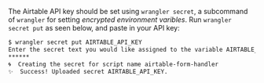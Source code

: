 The Airtable API key should be set using `wrangler secret`, a subcommand of `wrangler` for setting _encrypted environment varibles_. Run `wrangler secret put` as seen below, and paste in your API key:

```sh
$ wrangler secret put AIRTABLE_API_KEY
Enter the secret text you would like assigned to the variable AIRTABLE_API_KEY on the script named airtable-form-handler:
******
🌀  Creating the secret for script name airtable-form-handler
✨  Success! Uploaded secret AIRTABLE_API_KEY.
```
